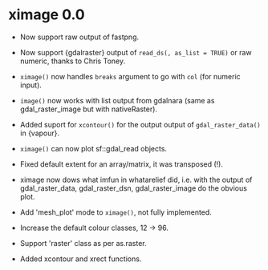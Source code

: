 # ximage 0.0

* Now support raw output of fastpng. 

* Now support {gdalraster} output of `read_ds(, as_list = TRUE)` or raw numeric, thanks to Chris Toney. 

* `ximage()` now handles `breaks` argument to go with `col` (for numeric input). 

* `image()` now works with list output from gdalnara (same as gdal_raster_image but with nativeRaster). 

* Added suport for `xcontour()` for the output output of `gdal_raster_data()` in {vapour}. 

* `ximage()` can now plot sf::gdal_read objects. 

* Fixed default extent for an array/matrix, it was transposed (!). 

* ximage now dows what imfun in whatarelief did, i.e. with the output of gdal_raster_data, gdal_raster_dsn, gdal_raster_image do the obvious plot. 

* Add 'mesh_plot' mode to `ximage()`, not fully implemented. 

* Increase the default colour classes, 12 -> 96. 

* Support 'raster' class as per as.raster. 

* Added xcontour and xrect functions. 
